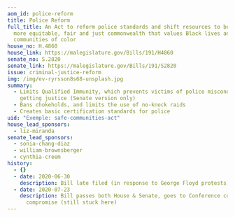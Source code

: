 ```yaml
---
aom_id: police-reform
title: Police Reform
full_title: An Act to reform police standards and shift resources to build a
  more equitable, fair and just commonwealth that values Black lives and
  communities of color
house_no: H.4860
house_link: https://malegislature.gov/Bills/191/H4860
senate_no: S.2820
senate_link: https://malegislature.gov/Bills/191/S2820
issue: criminal-justice-reform
img: /img/ev-ryrsson8s68-unsplash.jpg
summary:
  - Limits Qualified Immunity, which prevents victims of police misconduct from
    getting justice (Senate version only)
  - Bans chokeholds, and limits the use of no-knock raids
  - Creates basic certification standards for police
uid: "Exemple: safe-communities-act"
house_lead_sponsors:
  - liz-miranda
senate_lead_sponsors:
  - sonia-chang-diaz
  - william-brownsberger
  - cynthia-creem
history:
  - {}
  - date: 2020-06-30
    description: Bill late filed (in response to George Floyd protests)
  - date: 2020-07-23
    description: Bill passes both House & Senate, goes to Conference committee for
      compromise (still stuck here)
---
```

